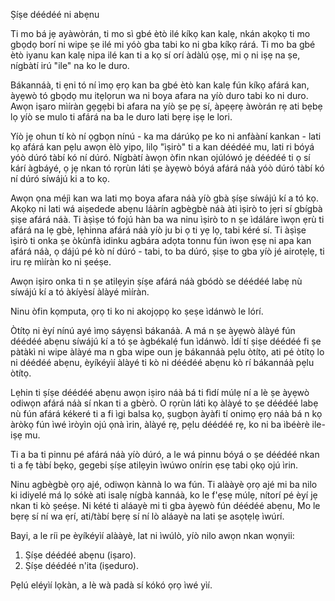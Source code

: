 Ṣíṣe déédéé ni abẹnu

Ti mo bá jẹ ayàwòrán, ti mo sì gbé ètò ilé kíkọ kan kalẹ, nkán akọkọ ti mo gbọdọ borí ni wipe ṣe ilé mi yóò gba tabi ko ni gba kíkọ rárá. Ti mo ba gbé ètò iyanu kan kalẹ nipa ilé kan ti a kọ sí orí àdàlú ọṣẹ, mi ọ ni iṣẹ na ṣe, nígbàtí irú "ile" na ko le duro.

Bákannáà, ti ẹni tó ní ìmọ ẹrọ kan ba gbé ètò kan kalẹ fún kíkọ afárá kan, àyẹwò tó gbọdọ mu itẹlọrun wa ni boya afara na yíò duro tabi ko ni duro. Awọn iṣaro mìíràn gẹgẹbi bi afara na yíò ṣe pẹ sí, àpẹẹrẹ àwòrán rẹ ati bẹbẹ lọ yíò se mulo ti afárá na ba le duro lati bẹrẹ iṣẹ le lori.

Yíò jẹ ohun tí kò ní ọgbọn nínú - ka ma dárúkọ pe ko ni anfààní kankan - lati kọ afárá kan pẹlu awọn èlò yipo, lilọ "ìṣirò" ti a kan déédéé mu, lati ri bóyá yóò dúró tàbí kó ní dúró. Nígbàtí àwọn òfin nkan ojúlówó jẹ déédéé ti ọ sí kárí àgbáyé, ọ jẹ nkan tó rọrùn láti ṣe àyẹwò bóyá afárá náà yóò dúró tàbí kó ní dúró síwájú ki a to kọ.

Awọn ọna méjì kan wa lati mọ boya afara náà yíò gbà ṣíṣe síwájú kí a tó kọ. Akọkọ ni lati wá aiṣedede abẹnu láàrín agbègbè náà àti ìṣirò to jẹri sí gbígbà ṣiṣe afárá náà. Ti àṣìṣe tó fojú hàn ba wa ninu ìṣirò to n ṣe ìdáláre ìwọn ẹrù ti afárá na lẹ gbè, lẹhinna afárá náà yíò ju bi ọ ti yẹ lọ, tabi kéré sí. Ti àṣìṣe ìṣirò ti onka ṣe òkùnfà idinku agbára adọta tonnu fún iwon ẹsẹ ni apa kan afárá náà, ọ dájú pé kò ní dúró - tabi, to ba dúró, ṣiṣe to gba yíò jé airotẹlẹ, ti iru rẹ mìíràn ko ni ṣeéṣe.

Awọn iṣiro onka ti n ṣe atilẹyin ṣíṣe afárá náà gbódò se déédéé labẹ nù síwájú kí a tó àkíyèsí àlàyé mìíràn.

Ninu òfin kọmputa, ọrọ ti ko ni akojọpọ ko ṣeṣe ìdánwò le lórí.

Òtítọ ni èyí nínú ayé ìmọ sáyẹnsì bákanáà. A má n ṣe àyẹwò àlàyé fún déédéé abẹnu síwájú kí a tó ṣe àgbékalẹ́ fun ìdánwò. Ìdí tí ṣiṣe déédéé fi ṣe pàtàkì ni wipe àlàyé ma n gba wipe oun jẹ bákannáà pẹlu òtítọ, ati pé òtítọ lo ni déédéé abẹnu, èyíkéyìí àlàyé ti kò ni déédéé abẹnu kò rí bákannáà pẹlu òtítọ.

Lẹhin ti ṣíṣe déédéé abẹnu awọn iṣiro náà bá ti fìdí múlẹ ní a lè ṣe àyẹwò odiwọn afárá náà sí nkan ti a gbèrò. O rọrùn láti kọ àlàyé to ṣe déédéé labẹ nù fún afárá kékeré ti a fi ìgi balsa kọ, ṣugbọn àyàfi tí onimọ ẹrọ náà bá n kọ àròkọ fún ìwé ìròyìn ojú ọnà ìrin, àlàyé rẹ, pẹlu déédéé rẹ, ko ni ba ìbéèrè ile-iṣẹ mu.

Ti a ba ti pinnu pé afárá náà yíò dúró, a le wá pinnu bóyá o ṣe déédéé nkan ti a fẹ tàbí bẹkọ, gegebi ṣíṣe atilẹyin ìwúwo onírin ẹsẹ tabi ọkọ ojú ìrin.

Ninu agbègbè ọrọ ajé, odiwọn kànnà lo wa fún. Ti alààyè ọrọ ajé mi ba nilo ki idiyelé má lọ sókè ati isalẹ nígbà kannáà, ko le f'ẹsẹ múlẹ, nítorí pé èyí jẹ nkan ti kò ṣeéṣe. Ni kété ti aláayè mi ti gba àyẹwò fún déédéé abẹnu, Mo le bẹrẹ sí ní wa ẹrí, ati/tàbí bẹrẹ sí ní lò aláayè na lati ṣe asọtẹlẹ ìwúrí.

Bayi, a le ríi pe èyíkéyìí alààyè, lat ni ìwúlò, yíò nilo awọn nkan wọnyii:
1. Ṣíṣe déédéé abẹnu (iṣaro).
2. Ṣíṣe déédéé n'ita (iṣeduro).

Pẹlú eléyìí lọkàn, a lè wà padà sí kókó ọrọ ìwé yìí.